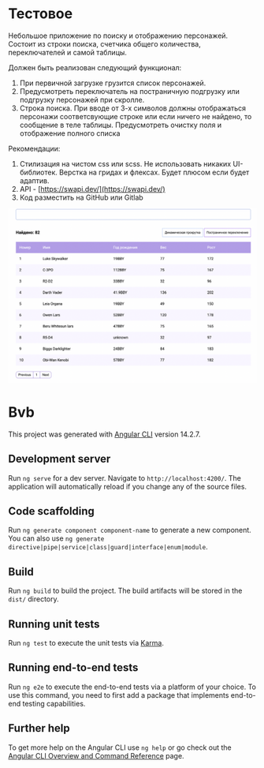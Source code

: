 # Тестовое

Небольшое приложение по поиску и отображению персонажей. Состоит из строки поиска, счетчика общего количества, переключателей и самой таблицы.

Должен быть реализован следующий функционал:

1. При первичной загрузке грузится список персонажей.
2. Предусмотреть переключатель на постраничную подгрузку или подгрузку персонажей при скролле.
3. Строка поиска. При вводе от 3-х символов должны отображаться персонажи соответсвующие строке или если ничего не найдено, то сообщение в теле таблицы. Предусмотреть очистку поля и отображение полного списка

Рекомендации:

1. Стилизация на чистом css или scss. Не использовать никаких UI-библиотек. Верстка на гридах и флексах. Будет плюсом если будет адаптив.
2. API - [https://swapi.dev/](https://swapi.dev/)
3. Код разместить на GitHub или Gitlab

![img.png](img.png)

# Bvb

This project was generated with [Angular CLI](https://github.com/angular/angular-cli) version 14.2.7.

## Development server

Run `ng serve` for a dev server. Navigate to `http://localhost:4200/`. The application will automatically reload if you change any of the source files.

## Code scaffolding

Run `ng generate component component-name` to generate a new component. You can also use `ng generate directive|pipe|service|class|guard|interface|enum|module`.

## Build

Run `ng build` to build the project. The build artifacts will be stored in the `dist/` directory.

## Running unit tests

Run `ng test` to execute the unit tests via [Karma](https://karma-runner.github.io).

## Running end-to-end tests

Run `ng e2e` to execute the end-to-end tests via a platform of your choice. To use this command, you need to first add a package that implements end-to-end testing capabilities.

## Further help

To get more help on the Angular CLI use `ng help` or go check out the [Angular CLI Overview and Command Reference](https://angular.io/cli) page.
